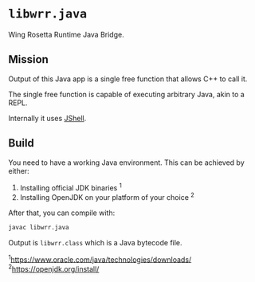 # `libwrr.java`

Wing Rosetta Runtime Java Bridge.

## Mission

Output of this Java app is a single free function that allows C++ to call it.

The single free function is capable of executing arbitrary Java, akin to a REPL.

Internally it uses
[JShell](https://docs.oracle.com/javase/9/jshell/introduction-jshell.htm).

## Build

You need to have a working Java environment. This can be achieved by either:

1. Installing official JDK binaries <sup>1</sup>
1. Installing OpenJDK on your platform of your choice <sup>2</sup>

After that, you can compile with:

```bash
javac libwrr.java
```

Output is `libwrr.class` which is a Java bytecode file.

<sup>1</sup><https://www.oracle.com/java/technologies/downloads/><br />
<sup>2</sup><https://openjdk.org/install/><br />
